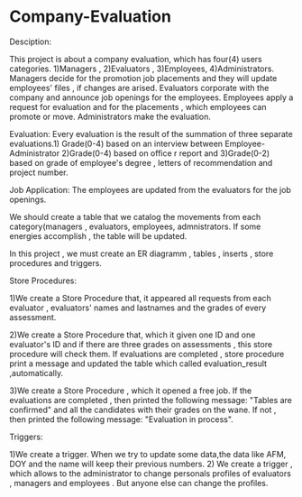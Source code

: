 # Company-Evaluation 
Desciption:

This project is about a company evaluation, which has four(4) users categories. 1)Managers , 2)Evaluators , 3)Employees, 4)Administrators. 
Managers decide for the promotion job placements  and they will update employees' files , if changes are arised. 
Evaluators corporate with the company and announce job openings for the employees.
Employees apply a request for evaluation and for the placements , which employees can promote or move.
Administrators make the evaluation.

Evaluation:
 Every evaluation is the result of the summation of  three separate evaluations.1) Grade(0-4) based on an interview between Employee- Administrator 2)Grade(0-4) based on office r  report and 3)Grade(0-2) based on grade of employee's degree , letters of recommendation and project number. 

Job Application:
 The employees are updated from the evaluators for the job openings.
 
We should create a table that we catalog the movements from each category(managers , evaluators, employees, admnistrators. If some energies accomplish , the table will be updated.

In this project , we must create an ER diagramm ,  tables , inserts , store procedures and triggers. 

Store Procedures: 

1)We create a Store Procedure that,  it appeared all requests from each evaluator , evaluators' names and lastnames and the grades of every assessment.

2)We create a Store Procedure that, which it given one ID and one evaluator's ID and if there are three grades on assessments , this store procedure will check them. If evaluations are completed , store procedure print a message and updated the table which called evaluation_result ,automatically. 

3)We create a Store Procedure , which it opened a free job. If the evaluations are completed , then printed the following message: "Tables are confirmed" and all the candidates with their grades on the wane.
If not , then printed the following message: "Evaluation in process".

Triggers:

1)We create a trigger. When we try to update some data,the data like AFM, DOY and the name will keep their previous numbers.
2) We create a trigger , which allows to the administrator  to change  personals profiles of evaluators , managers and employees . But anyone else can change the profiles. 
